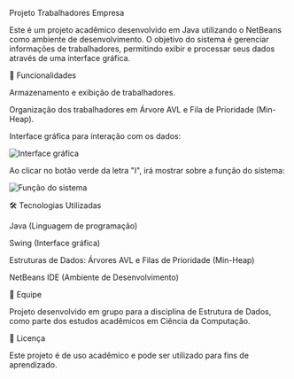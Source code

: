 Projeto Trabalhadores Empresa

Este é um projeto acadêmico desenvolvido em Java utilizando o NetBeans como ambiente de desenvolvimento. O objetivo do sistema é gerenciar informações de trabalhadores, permitindo
exibir e processar seus dados através de uma interface gráfica.

📌 Funcionalidades

Armazenamento e exibição de trabalhadores.

Organização dos trabalhadores em Árvore AVL e Fila de Prioridade (Min-Heap).

Interface gráfica para interação com os dados:

![Interface gráfica](https://github.com/user-attachments/assets/f6cc7131-276f-4bd0-bbb9-aac09c79e927)

Ao clicar no botão verde da letra "I", irá mostrar sobre a função do sistema: 

![Função do sistema](https://github.com/user-attachments/assets/b747bed7-9c08-43d7-b263-a5b812edc724)

🛠 Tecnologias Utilizadas

Java (Linguagem de programação)

Swing (Interface gráfica)

Estruturas de Dados: Árvores AVL e Filas de Prioridade (Min-Heap)

NetBeans IDE (Ambiente de Desenvolvimento)

👥 Equipe

Projeto desenvolvido em grupo para a disciplina de Estrutura de Dados, como parte dos estudos acadêmicos em Ciência da Computação.

📜 Licença

Este projeto é de uso acadêmico e pode ser utilizado para fins de aprendizado.
